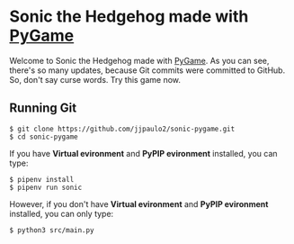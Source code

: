 # Sonic the Hedgehog made with [PyGame](https://www.pygame.org)

Welcome to Sonic the Hedgehog made with [PyGame](https://www.pygame.org). As you can see, there's so many updates, because Git commits were committed to GitHub. So, don't say curse words. Try this game now.

## Running Git

    $ git clone https://github.com/jjpaulo2/sonic-pygame.git
    $ cd sonic-pygame

If you have **Virtual evironment** and **PyPIP evironment** installed, you can type:

    $ pipenv install
    $ pipenv run sonic

However, if you don't have **Virtual evironment** and **PyPIP evironment** installed, you can only type:

    $ python3 src/main.py
